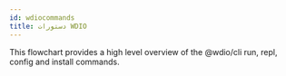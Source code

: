 ```yaml
---
id: wdiocommands
title: دستورات WDIO
---
```


This flowchart provides a high level overview of the @wdio/cli run, repl, config and install commands.

<CreateFlowcharts id='wdiocommands' />
